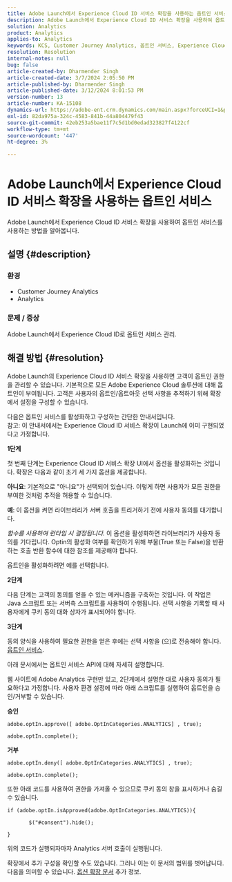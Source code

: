 ```yaml
---
title: Adobe Launch에서 Experience Cloud ID 서비스 확장을 사용하는 옵트인 서비스
description: Adobe Launch에서 Experience Cloud ID 서비스 확장을 사용하여 옵트인 서비스를 사용하는 방법을 알아봅니다.
solution: Analytics
product: Analytics
applies-to: Analytics
keywords: KCS, Customer Journey Analytics, 옵트인 서비스, Experience Cloud ID 서비스 확장, Adobe 실행, Adobe Analytics
resolution: Resolution
internal-notes: null
bug: false
article-created-by: Dharmender Singh
article-created-date: 3/7/2024 2:05:50 PM
article-published-by: Dharmender Singh
article-published-date: 3/12/2024 8:01:53 PM
version-number: 13
article-number: KA-15108
dynamics-url: https://adobe-ent.crm.dynamics.com/main.aspx?forceUCI=1&pagetype=entityrecord&etn=knowledgearticle&id=9324ddc9-8bdc-ee11-904d-6045bd006d92
exl-id: 82da975a-324c-4583-841b-44a804479f43
source-git-commit: 42eb253a5bae11f7c5d1bd0edad323827f4122cf
workflow-type: tm+mt
source-wordcount: '447'
ht-degree: 3%

---
```


# Adobe Launch에서 Experience Cloud ID 서비스 확장을 사용하는 옵트인 서비스


Adobe Launch에서 Experience Cloud ID 서비스 확장을 사용하여 옵트인 서비스를 사용하는 방법을 알아봅니다.

## 설명 {#description}


### 환경

- Customer Journey Analytics
- Analytics




### 문제 / 증상

Adobe Launch에서 Experience Cloud ID로 옵트인 서비스 관리.


## 해결 방법 {#resolution}


Adobe Launch의 Experience Cloud ID 서비스 확장을 사용하면 고객이 옵트인 권한을 관리할 수 있습니다. 기본적으로 모든 Adobe Experience Cloud 솔루션에 대해 옵트인이 부여됩니다. 고객은 사용자의 옵트인/옵트아웃 선택 사항을 추적하기 위해 확장에서 설정을 구성할 수 있습니다.

다음은 옵트인 서비스를 활성화하고 구성하는 간단한 안내서입니다.
<br>참고: 이 안내서에서는 Experience Cloud ID 서비스 확장이 Launch에 이미 구현되었다고 가정합니다.<br>


<b>1단계</b>

첫 번째 단계는 Experience Cloud ID 서비스 확장 UI에서 옵션을 활성화하는 것입니다. 확장은 다음과 같이 초기 세 가지 옵션을 제공합니다.

<b>아니요</b>: 기본적으로 &quot;아니요&quot;가 선택되어 있습니다. 이렇게 하면 사용자가 모든 권한을 부여한 것처럼 추적을 허용할 수 있습니다.

<b>예</b>: 이 옵션을 켜면 라이브러리가 서버 호출을 트리거하기 전에 사용자 동의를 대기합니다.

*함수를 사용하여 런타임 시 결정됩니다.* 이 옵션을 활성화하면 라이브러리가 사용자 동의를 기다립니다. Optin의 활성화 여부를 확인하기 위해 부울(True 또는 False)을 반환하는 호출 반환 함수에 대한 참조를 제공해야 합니다.

옵트인을 활성화하려면 예를 선택합니다.



<b>2단계</b>

다음 단계는 고객의 동의를 얻을 수 있는 메커니즘을 구축하는 것입니다. 이 작업은 Java 스크립트 또는 서버측 스크립트를 사용하여 수행됩니다. 선택 사항을 기록할 때 사용자에게 쿠키 동의 대화 상자가 표시되어야 합니다.



<b>3단계</b>

동의 양식을 사용하여 필요한 권한을 얻은 후에는 선택 사항을 (으)로 전송해야 합니다. [옵트인 서비스](https://experienceleague.adobe.com/docs/id-service/using/implementation/opt-in-service/launch.html).

아래 문서에서는 옵트인 서비스 API에 대해 자세히 설명합니다.

웹 사이트에 Adobe Analytics 구현만 있고, 2단계에서 설명한 대로 사용자 동의가 필요하다고 가정합니다. 사용자 환경 설정에 따라 아래 스크립트를 실행하여 옵트인을 승인/거부할 수 있습니다.

<b>승인</b>


```
adobe.optIn.approve([ adobe.OptInCategories.ANALYTICS] , true);

adobe.optIn.complete();
```




<b>거부</b>


```
adobe.optIn.deny([ adobe.OptInCategories.ANALYTICS] , true);

adobe.optIn.complete();
```




또한 아래 코드를 사용하여 권한을 가져올 수 있으므로 쿠키 동의 창을 표시하거나 숨길 수 있습니다.


```
if (adobe.optIn.isApproved(adobe.OptInCategories.ANALYTICS)){

       $("#consent").hide();

}
```




위의 코드가 실행되자마자 Analytics 서버 호출이 실행됩니다.

확장에서 추가 구성을 확인할 수도 있습니다. 그러나 이는 이 문서의 범위를 벗어납니다. 다음을 의미할 수 있습니다. [옵션 확장 문서](https://experienceleague.adobe.com/docs/id-service/using/implementation/opt-in-service/launch.html) 추가 정보.
